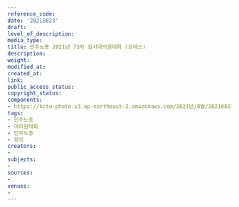 ```yaml
---
reference_code: 
date: '20210823'
draft: 
level_of_description: 
media_type: 
title: 민주노총 2021년 73차 임시대의원대회 (프레스)
description: 
weight: 
modified_at: 
created_at: 
link: 
public_access_status: 
copyright_status: 
components:
- https://kctu-photo.s3.ap-northeast-2.amazonaws.com/2021년/8월/20210823-민주노총+2021년+73차+임시대의원대회+(프레스)_민주노총_대의원대회_민주노총_회의/_1D20080.jpg
tags:
- 민주노총
- 대의원대회
- 민주노총
- 회의
creators:
- 
subjects:
- 
sources:
- 
venues:
- 
---
```

